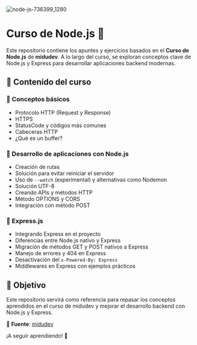 ![node-js-736399_1280](https://github.com/user-attachments/assets/53989622-b805-4fa1-a723-58bd0f9b99c8)

# Curso de Node.js 🚀

Este repositorio contiene los apuntes y ejercicios basados en el **Curso de Node.js** de **midudev**. A lo largo del curso, se exploran conceptos clave de Node.js y Express para desarrollar aplicaciones backend modernas.

## 📌 Contenido del curso

### 🔹 Conceptos básicos
- Protocolo HTTP (Request y Response)
- HTTPS
- StatusCode y códigos más comunes
- Cabeceras HTTP
- ¿Qué es un buffer?

### 🔹 Desarrollo de aplicaciones con Node.js
- Creación de rutas
- Solución para evitar reiniciar el servidor
- Uso de `--watch` (experimental) y alternativas como Nodemon
- Solución UTF-8
- Creando APIs y métodos HTTP
- Método OPTIONS y CORS
- Integración con método POST

### 🔹 Express.js
- Integrando Express en el proyecto
- Diferencias entre Node.js nativo y Express
- Migración de métodos GET y POST nativos a Express
- Manejo de errores y 404 en Express
- Desactivación del `x-Powered-By: Express`
- Middlewares en Express con ejemplos prácticos

## 🎯 Objetivo
Este repositorio servirá como referencia para repasar los conceptos aprendidos en el curso de midudev y mejorar el desarrollo backend con Node.js y Express.

📌 **Fuente**: [midudev](https://midu.dev)

¡A seguir aprendiendo! 🚀



